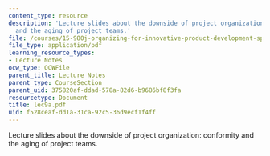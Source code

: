 ```yaml
---
content_type: resource
description: 'Lecture slides about the downside of project organization: conformity
  and the aging of project teams.'
file: /courses/15-980j-organizing-for-innovative-product-development-spring-2007/f528ceafdd1a31ca92c536d9ecf1f4ff_lec9a.pdf
file_type: application/pdf
learning_resource_types:
- Lecture Notes
ocw_type: OCWFile
parent_title: Lecture Notes
parent_type: CourseSection
parent_uid: 375820af-ddad-578a-82d6-b9686bf8f3fa
resourcetype: Document
title: lec9a.pdf
uid: f528ceaf-dd1a-31ca-92c5-36d9ecf1f4ff
---
```

Lecture slides about the downside of project organization: conformity and the aging of project teams.


